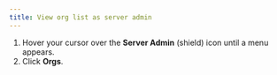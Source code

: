 ```yaml
---
title: View org list as server admin
---
```


1. Hover your cursor over the **Server Admin** (shield) icon until a menu appears.
1. Click **Orgs**.